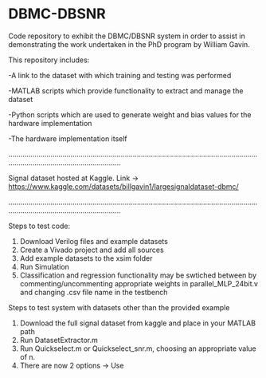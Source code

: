 # DBMC-DBSNR
Code repository to exhibit the DBMC/DBSNR system in order to assist in demonstrating the work undertaken in the PhD program by William Gavin.

This repository includes:

-A link to the dataset with which training and testing was performed 

-MATLAB scripts which provide functionality to extract and manage the dataset 

-Python scripts which are used to generate weight and bias values for the hardware implementation

-The hardware implementation itself


....................................................................................................................................................................................


Signal dataset hosted at Kaggle. Link -> https://www.kaggle.com/datasets/billgavin1/largesignaldataset-dbmc/


....................................................................................................................................................................................

Steps to test code:

1. Download Verilog files and example datasets
2. Create a Vivado project and add all sources
3. Add example datasets to the xsim folder
4. Run Simulation
5. Classification and regression functionality may be swtiched between by commenting/uncommenting appropriate weights in parallel_MLP_24bit.v and changing .csv file name in the testbench


Steps to test system with datasets other than the provided example

1. Download the full signal dataset from kaggle and place in your MATLAB path
2. Run DatasetExtractor.m
3. Run Quickselect.m or Quickselect_snr.m, choosing an appropriate value of n.
4. There are now 2 options -> Use






